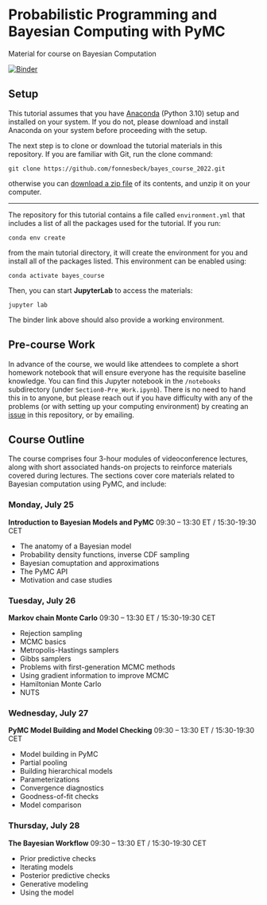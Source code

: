 # Probabilistic Programming  and Bayesian Computing with PyMC

Material for course on Bayesian Computation

[![Binder](https://mybinder.org/badge_logo.svg)](https://mybinder.org/v2/gh/fonnesbeck/bayes_course_2022/main) 

## Setup

This tutorial assumes that you have [Anaconda](https://www.anaconda.com/products/individual#download-section) (Python 3.10) setup and installed on your system. If you do not, please download and install Anaconda on your system before proceeding with the setup.

The next step is to clone or download the tutorial materials in this repository. If you are familiar with Git, run the clone command:

    git clone https://github.com/fonnesbeck/bayes_course_2022.git

otherwise you can [download a zip file](https://github.com/fonnesbeck/bayes_course_2022/archive/main.zip) of its contents, and unzip it on your computer.
***
The repository for this tutorial contains a file called `environment.yml` that includes a list of all the packages used for the tutorial. If you run:

    conda env create

from the main tutorial directory, it will create the environment for you and install all of the packages listed. This environment can be enabled using:

    conda activate bayes_course

Then, you can start **JupyterLab** to access the materials:

    jupyter lab

The binder link above should also provide a working environment.

## Pre-course Work

In advance of the course, we would like attendees to complete a short homework notebook that will ensure everyone has the requisite baseline knowledge. You can find this Jupyter notebook in the `/notebooks` subdirectory (under `Section0-Pre_Work.ipynb`). There is no need to hand this in to anyone, but please reach out if you have difficulty with any of the problems (or with setting up your computing environment) by creating an [issue](https://github.com/fonnesbeck/bayes_course_2022/issues) in this repository, or by emailing.

## Course Outline

The course comprises four 3-hour modules of videoconference lectures, along with short associated hands-on projects to reinforce materials covered during lectures. The sections cover core materials related to Bayesian computation using PyMC, and include:

### Monday, July 25

**Introduction to Bayesian Models and PyMC** 09:30 – 13:30 ET / 15:30-19:30 CET
- The anatomy of a Bayesian model
- Probability density functions, inverse CDF sampling
- Bayesian comuptation and approximations
- The PyMC API
- Motivation and case studies

### Tuesday, July 26

**Markov chain Monte Carlo** 09:30 – 13:30 ET / 15:30-19:30 CET
- Rejection sampling
- MCMC basics
- Metropolis-Hastings samplers
- Gibbs samplers
- Problems with first-generation MCMC methods
- Using gradient information to improve MCMC
- Hamiltonian Monte Carlo
- NUTS
  
### Wednesday, July 27

**PyMC Model Building and Model Checking** 09:30 – 13:30 ET / 15:30-19:30 CET
- Model building in PyMC
- Partial pooling
- Building hierarchical models
- Parameterizations
- Convergence diagnostics
- Goodness-of-fit checks
- Model comparison

### Thursday, July 28

**The Bayesian Workflow** 09:30 – 13:30 ET / 15:30-19:30 CET
- Prior predictive checks
- Iterating models
- Posterior predictive checks
- Generative modeling
- Using the model
